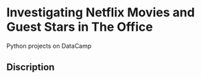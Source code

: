 # Investigating Netflix Movies and Guest Stars in The Office
Python projects on DataCamp

## <md-icon md-svg-src = 'https://code.iconify.design/2/2.1.2/iconify.min.js'></md-icon> Discription
